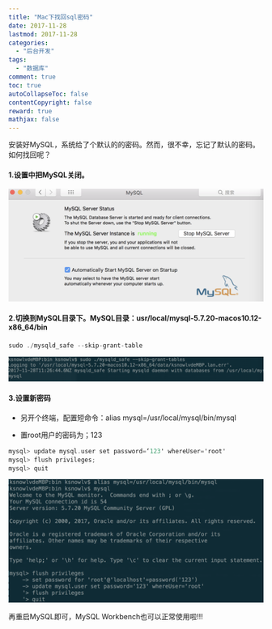 ```yaml
---
title: "Mac下找回sql密码"
date: 2017-11-28
lastmod: 2017-11-28
categories:
  - "后台开发"
tags:
  - "数据库"
comment: true
toc: true
autoCollapseToc: false
contentCopyright: false
reward: true
mathjax: false
---
```



安装好MySQL，系统给了个默认的的密码。然而，很不幸，忘记了默认的密码。如何找回呢？

 <!--more-->
#### 1.设置中把MySQL关闭。
![image](/images/post/2017-11-28-macxia-zhao-hui-sqlmi-ma/sql-control.png) 

#### 2.切换到MySQL目录下。MySQL目录：usr/local/mysql-5.7.20-macos10.12-x86_64/bin

```objective-c
sudo ./mysqld_safe --skip-grant-table
```
![image](/images/post/2017-11-28-macxia-zhao-hui-sqlmi-ma/sql_mysqld_safe.png) 

#### 3.设置新密码
* 另开个终端，配置短命令：alias mysql=/usr/local/mysql/bin/mysql

* 置root用户的密码为；123 

```objective-c
mysql> update mysql.user set password=‘123' whereUser='root'
mysql> flush privileges; 
mysql> quit
```

![image](/images/post/2017-11-28-macxia-zhao-hui-sqlmi-ma/sql_reset_passoword.png) 

再重启MySQL即可，MySQL Workbench也可以正常使用啦!!!



